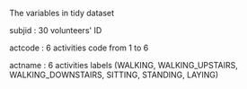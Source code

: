 The variables in tidy dataset

subjid : 30 volunteers' ID

actcode : 6 activities code from 1 to 6

actname : 6 activities labels (WALKING, WALKING_UPSTAIRS, WALKING_DOWNSTAIRS, SITTING, STANDING, LAYING)



